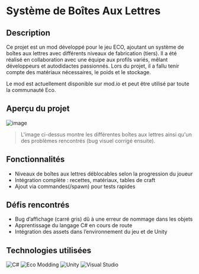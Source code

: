 # Système de Boîtes Aux Lettres

## Description
Ce projet est un mod développé pour le jeu ECO, ajoutant un système de boîtes aux lettres avec différents niveaux de fabrication (tiers).
Il a été réalisé en collaboration avec une équipe aux profils variés, mêlant développeurs et autodidactes passionnés.
Lors du projet, il a fallu tenir compte des matériaux nécessaires, le poids et le stockage.

Le mod est actuellement disponible sur mod.io et peut être utilisé par toute la communauté Eco.

## Aperçu du projet
![image](https://github.com/user-attachments/assets/90cbf635-bf8a-48a9-b944-3f6d70d0d6bd)

> L'image ci-dessus montre les différentes boîtes aux lettres ainsi qu'un des problèmes rencontrés (bug visuel corrigé ensuite).

## Fonctionnalités
- Niveaux de boîtes aux lettres déblocables selon la progression du joueur
- Intégration complète : recettes, matériaux, tables de craft
- Ajout via commandes(/spawn) pour tests rapides
 
## Défis rencontrés
- Bug d’affichage (carré gris) dû à une erreur de nommage dans les objets
- Apprentissage du langage C# en cours de route
- Intégration des assets dans l’environnement du jeu et de Unity

## Technologies utilisées
<p align="left">
  <img src="https://img.shields.io/badge/C%23-239120?style=for-the-badge&logo=csharp&logoColor=white" alt="C#" />
  <img src="https://img.shields.io/badge/Eco%20Modding-6DB33F?style=for-the-badge" alt="Eco Modding" />
  <img src="https://img.shields.io/badge/Unity-000000?style=for-the-badge&logo=unity&logoColor=white" alt="Unity" />
  <img src="https://img.shields.io/badge/Visual%20Studio-5C2D91?style=for-the-badge&logo=visualstudio&logoColor=white" alt="Visual Studio" /> 
</p>
